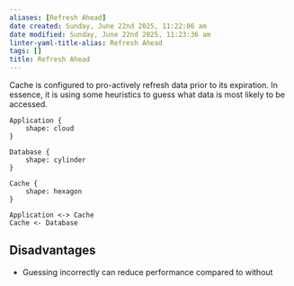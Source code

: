 ```yaml
---
aliases: [Refresh Ahead]
date created: Sunday, June 22nd 2025, 11:22:06 am
date modified: Sunday, June 22nd 2025, 11:23:36 am
linter-yaml-title-alias: Refresh Ahead
tags: []
title: Refresh Ahead
---
```


Cache is configured to pro-actively refresh data prior to its expiration. In essence, it is using some heuristics to guess what data is most likely to be accessed.

```d2
Application {
	shape: cloud
}

Database {
	shape: cylinder
}

Cache {
	shape: hexagon
}

Application <-> Cache
Cache <- Database
```

## Disadvantages

- Guessing incorrectly can reduce performance compared to without
